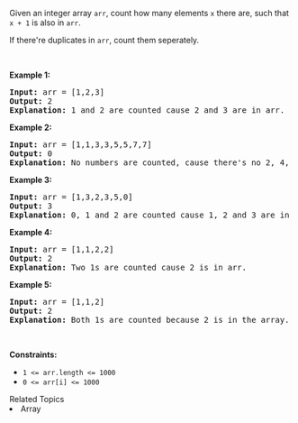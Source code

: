 <p>Given an integer array <code>arr</code>, count how many elements&nbsp;<code>x</code>&nbsp;there are, such that <code>x + 1</code> is also in <code>arr</code>.</p>

<p>If there&#39;re duplicates in&nbsp;<code>arr</code>, count them seperately.</p>

<p>&nbsp;</p>
<p><strong>Example 1:</strong></p>

<pre>
<strong>Input:</strong> arr = [1,2,3]
<strong>Output:</strong> 2
<strong>Explanation:</strong>&nbsp;1 and 2 are counted cause 2 and 3 are in arr.</pre>

<p><strong>Example 2:</strong></p>

<pre>
<strong>Input:</strong> arr = [1,1,3,3,5,5,7,7]
<strong>Output:</strong> 0
<strong>Explanation:</strong>&nbsp;No numbers are counted, cause there&#39;s no 2, 4, 6, or 8 in arr.
</pre>

<p><strong>Example 3:</strong></p>

<pre>
<strong>Input:</strong> arr = [1,3,2,3,5,0]
<strong>Output:</strong> 3
<strong>Explanation:</strong>&nbsp;0, 1 and 2 are counted cause 1, 2 and 3 are in arr.
</pre>

<p><strong>Example 4:</strong></p>

<pre>
<strong>Input:</strong> arr = [1,1,2,2]
<strong>Output:</strong> 2
<strong>Explanation:</strong>&nbsp;Two 1s are counted cause 2 is in arr.
</pre>

<p><strong>Example 5:</strong></p>

<pre>
<strong>Input:</strong> arr = [1,1,2]
<strong>Output:</strong> 2
<strong>Explanation:</strong>&nbsp;Both 1s are counted because 2 is in the array.
</pre>

<p>&nbsp;</p>
<p><strong>Constraints:</strong></p>

<ul>
	<li><code>1 &lt;= arr.length &lt;= 1000</code></li>
	<li><code>0 &lt;= arr[i] &lt;= 1000</code></li>
</ul><div><div>Related Topics</div><div><li>Array</li></div></div>